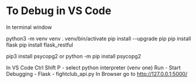 # To Debug in VS Code

In terminal window

python3 -m venv venv
. venv/bin/activate
pip install --upgrade pip
pip install flask
pip install flask_restful

pip3 install psycopg2
or
python -m pip install psycopg2

In VS Code
Ctrl Shift P - select python interpreter (venv one)
Run - Start Debugging - Flask - fightclub_api.py
In Browser go to http://127.0.0.1:5000/
